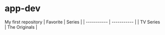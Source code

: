 # app-dev
My first repository
| Favorite | Series |
| ----------- | ----------- |
| TV Series | The Originals |
